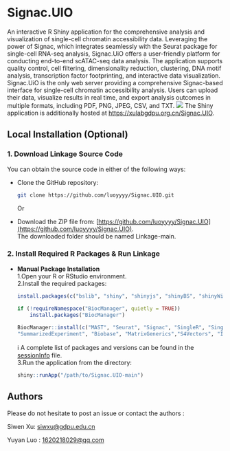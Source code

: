 # Signac.UIO
An interactive R Shiny application for the comprehensive analysis and visualization of single-cell chromatin accessibility data. Leveraging the power of Signac, which integrates seamlessly with the Seurat package for single-cell RNA-seq analysis, Signac.UiO offers a user-friendly platform for conducting end-to-end scATAC-seq data analysis. The application supports quality control, cell filtering, dimensionality reduction, clustering, DNA motif analysis, transcription factor footprinting, and interactive data visualization. Signac.UiO is the only web server providing a comprehensive Signac-based interface for single-cell chromatin accessibility analysis. Users can upload their data, visualize results in real time, and export analysis outcomes in multiple formats, including PDF, PNG, JPEG, CSV, and TXT.
![](man/figures/pinpeline.png) The Shiny application is additionally hosted at <https://xulabgdpu.org.cn/Signac.UIO>.

## Local Installation (Optional)

### 1. Download Linkage Source Code
You can obtain the source code in either of the following ways:
  + Clone the GitHub repository:
    ```bash
    git clone https://github.com/luoyyyy/Signac.UIO.git
    ```
    Or

   + Download the ZIP file from: [https://github.com/luoyyyy/Signac.UIO](https://github.com/luoyyyy/Signac.UIO).  
   The downloaded folder should be named Linkage-main.


   
  
### 2. Install Required R Packages & Run Linkage
+ **Manual Package Installation**    
1.Open your R or RStudio environment.  
2.Install the required packages:  
    ```r
    install.packages(c("bslib", "shiny", "shinyjs", "shinyBS", "shinyWidgets","shinybusy", "shinycssloaders", "shinydashboard", "shinydashboardPlus","ggplot2", "plotly", "patchwork", "cowplot", "dplyr", "purrr", "plyr","stringr", "sp", "Matrix", "ggseqlogo","matrixStats", "data.table", "DT", "irlba","systemfonts", "ggforce", "scatterpie"))  

    if (!requireNamespace("BiocManager", quietly = TRUE))
        install.packages("BiocManager")  
        
    BiocManager::install(c("MAST", "Seurat", "Signac", "SingleR", "SingleCellExperiment","ggseqlogo","BiocFileCache","AnnotationHub","BiocFileCache",
    "SummarizedExperiment", "Biobase", "MatrixGenerics","S4Vectors", "IRanges","GenomeInfoDb", "GenomicRanges","BiocGenerics","XVector", "Biostrings", "BiocIO", "rtracklayer", "BSgenome","BSgenome.Hsapiens.UCSC.hg19","GenomicFeatures", "AnnotationDbi", "AnnotationFilter", "ensembldb","EnsDb.Hsapiens.v75", "EnsDb.Hsapiens.v86", "EnsDb.Mmusculus.v79","org.Hs.eg.db", "GO.db","BSgenome.Hsapiens.UCSC.hg38","BSgenome.Hsapiens.NCBI.GRCH38", "BSgenome.Hsapiens.UCSC.hg19","BSgenome.Hsapiens.UCSC.mm10","HDO.db","clusterProfiler", "JASPAR2020"))
    ```    
    ℹ️ A complete list of packages and versions can be found in the [sessionInfo](https://github.com/luoyyyy/Signac.UIO/blob/main/sessionInfo) file.  
    3.Run the application from the directory:
    ```r
    shiny::runApp("/path/to/Signac.UIO-main")
    ```
   
## Authors
Please do not hesitate to post an issue or contact the authors :

Siwen Xu: siwxu@gdpu.edu.cn

Yuyan Luo : 1620218029@qq.com